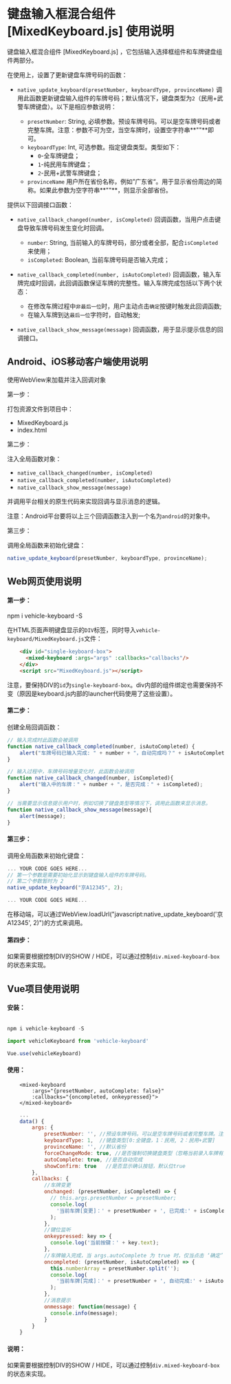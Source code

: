 
# 键盘输入框混合组件 [MixedKeyboard.js] 使用说明

键盘输入框混合组件 [MixedKeyboard.js] ，它包括输入选择框组件和车牌键盘组件两部分。

在使用上，设置了更新键盘车牌号码的函数：

- `native_update_keyboard(presetNumber, keyboardType, provinceName)` 调用此函数更新键盘输入组件的车牌号码；默认情况下，键盘类型为`2`（民用+武警车牌键盘）。以下是相应参数说明：

    * `presetNumber`: String, 必填参数。预设车牌号码。可以是空车牌号码或者完整车牌。注意：参数不可为空，当空车牌时，设置空字符串**""**即可。
    * `keyboardType`: Int, 可选参数。指定键盘类型。类型如下：
        - `0`-全车牌键盘；
        - `1`-纯民用车牌键盘；
        - `2`-民用+武警车牌键盘；
    * `provinceName` 用户所在省份名称，例如”广东省“。用于显示省份周边的简称。如果此参数为空字符串**""**，则显示全部省份。

提供以下回调接口函数：

- `native_callback_changed(number, isCompleted)` 回调函数，当用户点击键盘导致车牌号码发生变化时回调。
    * `number`: String, 当前输入的车牌号码，部分或者全部，配合`isCompleted`来使用；
    * `isCompleted`: Boolean, 当前车牌号码是否输入完成；

- `native_callback_completed(number, isAutoCompleted)` 回调函数，输入车牌完成时回调，此回调函数保证车牌的完整性。输入车牌完成包括以下两个状态：
    * 在修改车牌过程中`非最后一位`时，用户主动点击`确定`按键时触发此回调函数;
    * 在输入车牌到达`最后一位`字符时，自动触发;

- `native_callback_show_message(message)` 回调函数，用于显示提示信息的回调接口。

## Android、iOS移动客户端使用说明

使用WebView来加载并注入回调对象

第一步：

打包资源文件到项目中：

- MixedKeyboard.js
- index.html

第二步：

注入全局函数对象：

- `native_callback_changed(number, isCompleted)`
- `native_callback_completed(number, isAutoCompleted)`
- `native_callback_show_message(message)`

并调用平台相关的原生代码来实现回调与显示消息的逻辑。

注意：Android平台要将以上三个回调函数注入到一个名为`android`的对象中。

第三步：

调用全局函数来初始化键盘：

```js
native_update_keyboard(presetNumber, keyboardType, provinceName);
```

## Web网页使用说明

#### 第一步：

npm i vehicle-keyboard -S

在HTML页面声明键盘显示的`DIV`标签，同时导入`vehicle-keyboard/MixedKeyboard.js`文件：

```html
    <div id="single-keyboard-box">
      <mixed-keyboard :args="args" :callbacks="callbacks"/>
    </div>
    <script src="MixedKeyboard.js"></script>
```

注意，要保持DIV的`id`为`single-keyboard-box`。div内部的组件绑定也需要保持不变（原因是keyboard.js内部的launcher代码使用了这些设置）。

#### 第二步：

创建全局回调函数：

```javascript
// 输入完成时此函数会被调用
function native_callback_completed(number, isAutoCompleted) {
    alert("车牌号码已输入完成: " + number + "，自动完成吗？" + isAutoCompleted);
}

// 输入过程中，车牌号码增量变化时，此函数会被调用
function native_callback_changed(number, isCompleted){
    alert("输入中的车牌：" + number + "，是否完成：" + isCompleted);
}

// 当需要显示信息提示用户时，例如切换了键盘类型等情况下，调用此函数来显示消息。
function native_callback_show_message(message){
    alert(message);
}
```

#### 第三步：

调用全局函数来初始化键盘：

```javascript
... YOUR CODE GOES HERE...
// 第一个参数是需要初始化显示到键盘输入组件的车牌号码。
// 第二个参数暂时为 2 
native_update_keyboard("京A12345", 2);

... YOUR CODE GOES HERE...
```

在移动端，可以通过WebView.loadUrl("javascript:native_update_keyboard('京A12345', 2)")的方式来调用。

#### 第四步：

如果需要根据控制DIV的SHOW / HIDE，可以通过控制`div.mixed-keyboard-box`的状态来实现。



## Vue项目使用说明

#### 安装：

```javascript

npm i vehicle-keyboard -S

import vehicleKeyboard from 'vehicle-keyboard'

Vue.use(vehicleKeyboard)
```

#### 使用：

```template
    <mixed-keyboard 
		:args="{presetNumber, autoComplete: false}" 
		:callbacks="{oncompleted, onkeypressed}">
	</mixed-keyboard>
```
```js
	...
	data() {
		args: {
			presetNumber: '', //预设车牌号码。可以是空车牌号码或者完整车牌。注意：参数不可为空，当空车牌时，设置空字符串**
			keyboardType: 1,  //键盘类型[0:全键盘，1：民用, 2：民用+武警]
			provinceName: '', //默认省份
			forceChangeMode: true, //是否强制切换键盘类型（忽略当前录入车牌有效性）
			autoComplete: true, //是否自动完成
			showConfirm: true   //是否显示确认按钮，默认位true
		},
		callbacks: {
			//车牌变更
			onchanged: (presetNumber, isCompleted) => {
			  // this.args.presetNumber = presetNumber;
			  console.log(
				'当前车牌[变更]：' + presetNumber + ', 已完成:' + isCompleted
			  );
			},
			//键位监听
			onkeypressed: key => {
			  console.log('当前按键：' + key.text);
			},
			//车牌输入完成，当 args.autoComplete 为 true 时，仅当点击 ‘确定’ 时，才调用
			oncompleted: (presetNumber, isAutoCompleted) => {
			  this.numberArray = presetNumber.split('');
			  console.log(
				'当前车牌[完成]：' + presetNumber + ', 自动完成:' + isAutoCompleted
			  );
			},
			//消息提示
			onmessage: function(message) {
			  console.info(message);
			}
		}
	}
```

#### 说明：

如果需要根据控制DIV的SHOW / HIDE，可以通过控制`div.mixed-keyboard-box`的状态来实现。

